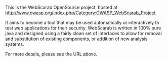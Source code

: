This is the WebScarab OpenSource project, hosted at
http://www.owasp.org/index.php/Category:OWASP_WebScarab_Project

It aims to become a tool that may be used automatically or interactively
to test web applications for their security.
WebScarab is written in 100% pure java and designed using a fairly clean
set of interfaces to allow for removal and substitution of existing
components, or addition of new analysis systems.

For more details, please see the URL above.

